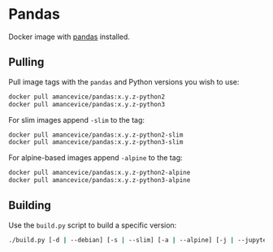 # Pandas

Docker image with [pandas](https://github.com/pandas-dev/pandas) installed.

## Pulling

Pull image tags with the `pandas` and Python versions you wish to use:

```bash
docker pull amancevice/pandas:x.y.z-python2
docker pull amancevice/pandas:x.y.z-python3
```

For slim images append `-slim` to the tag:

```bash
docker pull amancevice/pandas:x.y.z-python2-slim
docker pull amancevice/pandas:x.y.z-python3-slim
```

For alpine-based images append `-alpine` to the tag:

```bash
docker pull amancevice/pandas:x.y.z-python2-alpine
docker pull amancevice/pandas:x.y.z-python3-alpine
```

## Building

Use the `build.py` script to build a specific version:

```bash
./build.py [-d | --debian] [-s | --slim] [-a | --alpine] [-j | --jupyter] 0.22.0 ...
```
